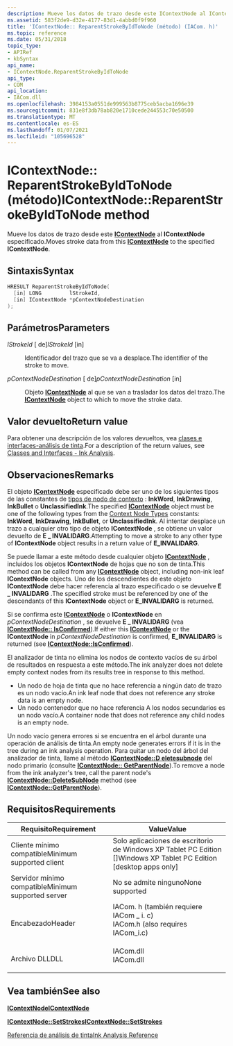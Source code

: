 ```yaml
---
description: Mueve los datos de trazo desde este IContextNode al IContextNode especificado.
ms.assetid: 583f2de9-d32e-4177-83d1-4abbd0f9f960
title: 'IContextNode:: ReparentStrokeByIdToNode (método) (IACom. h)'
ms.topic: reference
ms.date: 05/31/2018
topic_type:
- APIRef
- kbSyntax
api_name:
- IContextNode.ReparentStrokeByIdToNode
api_type:
- COM
api_location:
- IACom.dll
ms.openlocfilehash: 3984153a0551de999563b8775ceb5acba1696e39
ms.sourcegitcommit: 831e8f3db78ab820e1710cede244553c70e50500
ms.translationtype: MT
ms.contentlocale: es-ES
ms.lasthandoff: 01/07/2021
ms.locfileid: "105696528"
---
```

# <a name="icontextnodereparentstrokebyidtonode-method"></a><span data-ttu-id="6f26d-103">IContextNode:: ReparentStrokeByIdToNode (método)</span><span class="sxs-lookup"><span data-stu-id="6f26d-103">IContextNode::ReparentStrokeByIdToNode method</span></span>

<span data-ttu-id="6f26d-104">Mueve los datos de trazo desde este [**IContextNode**](icontextnode.md) al **IContextNode** especificado.</span><span class="sxs-lookup"><span data-stu-id="6f26d-104">Moves stroke data from this [**IContextNode**](icontextnode.md) to the specified **IContextNode**.</span></span>

## <a name="syntax"></a><span data-ttu-id="6f26d-105">Sintaxis</span><span class="sxs-lookup"><span data-stu-id="6f26d-105">Syntax</span></span>


```C++
HRESULT ReparentStrokeByIdToNode(
  [in] LONG         lStrokeId,
  [in] IContextNode *pContextNodeDestination
);
```



## <a name="parameters"></a><span data-ttu-id="6f26d-106">Parámetros</span><span class="sxs-lookup"><span data-stu-id="6f26d-106">Parameters</span></span>

<dl> <dt>

<span data-ttu-id="6f26d-107">*lStrokeId* \[ de\]</span><span class="sxs-lookup"><span data-stu-id="6f26d-107">*lStrokeId* \[in\]</span></span>
</dt> <dd>

<span data-ttu-id="6f26d-108">Identificador del trazo que se va a desplace.</span><span class="sxs-lookup"><span data-stu-id="6f26d-108">The identifier of the stroke to move.</span></span>

</dd> <dt>

<span data-ttu-id="6f26d-109">*pContextNodeDestination* \[ de\]</span><span class="sxs-lookup"><span data-stu-id="6f26d-109">*pContextNodeDestination* \[in\]</span></span>
</dt> <dd>

<span data-ttu-id="6f26d-110">Objeto [**IContextNode**](icontextnode.md) al que se van a trasladar los datos del trazo.</span><span class="sxs-lookup"><span data-stu-id="6f26d-110">The [**IContextNode**](icontextnode.md) object to which to move the stroke data.</span></span>

</dd> </dl>

## <a name="return-value"></a><span data-ttu-id="6f26d-111">Valor devuelto</span><span class="sxs-lookup"><span data-stu-id="6f26d-111">Return value</span></span>

<span data-ttu-id="6f26d-112">Para obtener una descripción de los valores devueltos, vea [clases e interfaces-análisis de tinta](classes-and-interfaces---ink-analysis.md).</span><span class="sxs-lookup"><span data-stu-id="6f26d-112">For a description of the return values, see [Classes and Interfaces - Ink Analysis](classes-and-interfaces---ink-analysis.md).</span></span>

## <a name="remarks"></a><span data-ttu-id="6f26d-113">Observaciones</span><span class="sxs-lookup"><span data-stu-id="6f26d-113">Remarks</span></span>

<span data-ttu-id="6f26d-114">El objeto [**IContextNode**](icontextnode.md) especificado debe ser uno de los siguientes tipos de las constantes de [tipos de nodo de contexto](context-node-types.md) : **InkWord**, **InkDrawing**, **InkBullet** o **UnclassifiedInk**.</span><span class="sxs-lookup"><span data-stu-id="6f26d-114">The specified [**IContextNode**](icontextnode.md) object must be one of the following types from the [Context Node Types](context-node-types.md) constants: **InkWord**, **InkDrawing**, **InkBullet**, or **UnclassifiedInk**.</span></span> <span data-ttu-id="6f26d-115">Al intentar desplace un trazo a cualquier otro tipo de objeto **IContextNode** , se obtiene un valor devuelto de **E \_ INVALIDARG**.</span><span class="sxs-lookup"><span data-stu-id="6f26d-115">Attempting to move a stroke to any other type of **IContextNode** object results in a return value of **E\_INVALIDARG**.</span></span>

<span data-ttu-id="6f26d-116">Se puede llamar a este método desde cualquier objeto [**IContextNode**](icontextnode.md) , incluidos los objetos **IContextNode** de hojas que no son de tinta.</span><span class="sxs-lookup"><span data-stu-id="6f26d-116">This method can be called from any [**IContextNode**](icontextnode.md) object, including non-ink leaf **IContextNode** objects.</span></span> <span data-ttu-id="6f26d-117">Uno de los descendientes de este objeto **IContextNode** debe hacer referencia al trazo especificado o se devuelve **E \_ INVALIDARG** .</span><span class="sxs-lookup"><span data-stu-id="6f26d-117">The specified stroke must be referenced by one of the descendants of this **IContextNode** object or **E\_INVALIDARG** is returned.</span></span>

<span data-ttu-id="6f26d-118">Si se confirma este [**IContextNode**](icontextnode.md) o **IContextNode** en *pContextNodeDestination* , se devuelve **E \_ INVALIDARG** (vea [**IContextNode:: IsConfirmed**](icontextnode-isconfirmed.md)).</span><span class="sxs-lookup"><span data-stu-id="6f26d-118">If either this [**IContextNode**](icontextnode.md) or the **IContextNode** in *pContextNodeDestination* is confirmed, **E\_INVALIDARG** is returned (see [**IContextNode::IsConfirmed**](icontextnode-isconfirmed.md)).</span></span>

<span data-ttu-id="6f26d-119">El analizador de tinta no elimina los nodos de contexto vacíos de su árbol de resultados en respuesta a este método.</span><span class="sxs-lookup"><span data-stu-id="6f26d-119">The ink analyzer does not delete empty context nodes from its results tree in response to this method.</span></span>

-   <span data-ttu-id="6f26d-120">Un nodo de hoja de tinta que no hace referencia a ningún dato de trazo es un nodo vacío.</span><span class="sxs-lookup"><span data-stu-id="6f26d-120">An ink leaf node that does not reference any stroke data is an empty node.</span></span>
-   <span data-ttu-id="6f26d-121">Un nodo contenedor que no hace referencia A los nodos secundarios es un nodo vacío.</span><span class="sxs-lookup"><span data-stu-id="6f26d-121">A container node that does not reference any child nodes is an empty node.</span></span>

<span data-ttu-id="6f26d-122">Un nodo vacío genera errores si se encuentra en el árbol durante una operación de análisis de tinta.</span><span class="sxs-lookup"><span data-stu-id="6f26d-122">An empty node generates errors if it is in the tree during an ink analysis operation.</span></span> <span data-ttu-id="6f26d-123">Para quitar un nodo del árbol del analizador de tinta, llame al método [**IContextNode::D eletesubnode**](icontextnode-deletesubnode.md) del nodo primario (consulte [**IContextNode:: GetParentNode**](icontextnode-getparentnode.md)).</span><span class="sxs-lookup"><span data-stu-id="6f26d-123">To remove a node from the ink analyzer's tree, call the parent node's [**IContextNode::DeleteSubNode**](icontextnode-deletesubnode.md) method (see [**IContextNode::GetParentNode**](icontextnode-getparentnode.md)).</span></span>

## <a name="requirements"></a><span data-ttu-id="6f26d-124">Requisitos</span><span class="sxs-lookup"><span data-stu-id="6f26d-124">Requirements</span></span>



| <span data-ttu-id="6f26d-125">Requisito</span><span class="sxs-lookup"><span data-stu-id="6f26d-125">Requirement</span></span> | <span data-ttu-id="6f26d-126">Value</span><span class="sxs-lookup"><span data-stu-id="6f26d-126">Value</span></span> |
|-------------------------------------|---------------------------------------------------------------------------------------------------------------|
| <span data-ttu-id="6f26d-127">Cliente mínimo compatible</span><span class="sxs-lookup"><span data-stu-id="6f26d-127">Minimum supported client</span></span><br/> | <span data-ttu-id="6f26d-128">Solo aplicaciones de escritorio de Windows XP Tablet PC Edition \[\]</span><span class="sxs-lookup"><span data-stu-id="6f26d-128">Windows XP Tablet PC Edition \[desktop apps only\]</span></span><br/>                                                 |
| <span data-ttu-id="6f26d-129">Servidor mínimo compatible</span><span class="sxs-lookup"><span data-stu-id="6f26d-129">Minimum supported server</span></span><br/> | <span data-ttu-id="6f26d-130">No se admite ninguno</span><span class="sxs-lookup"><span data-stu-id="6f26d-130">None supported</span></span><br/>                                                                                     |
| <span data-ttu-id="6f26d-131">Encabezado</span><span class="sxs-lookup"><span data-stu-id="6f26d-131">Header</span></span><br/>                   | <dl> <span data-ttu-id="6f26d-132"><dt>IACom. h (también requiere IACom \_ i. c)</dt></span><span class="sxs-lookup"><span data-stu-id="6f26d-132"><dt>IACom.h (also requires IACom\_i.c)</dt></span></span> </dl> |
| <span data-ttu-id="6f26d-133">Archivo DLL</span><span class="sxs-lookup"><span data-stu-id="6f26d-133">DLL</span></span><br/>                      | <dl> <span data-ttu-id="6f26d-134"><dt>IACom.dll</dt></span><span class="sxs-lookup"><span data-stu-id="6f26d-134"><dt>IACom.dll</dt></span></span> </dl>                          |



## <a name="see-also"></a><span data-ttu-id="6f26d-135">Vea también</span><span class="sxs-lookup"><span data-stu-id="6f26d-135">See also</span></span>

<dl> <dt>

[<span data-ttu-id="6f26d-136">**IContextNode**</span><span class="sxs-lookup"><span data-stu-id="6f26d-136">**IContextNode**</span></span>](icontextnode.md)
</dt> <dt>

[<span data-ttu-id="6f26d-137">**IContextNode::SetStrokes**</span><span class="sxs-lookup"><span data-stu-id="6f26d-137">**IContextNode::SetStrokes**</span></span>](icontextnode-setstrokes.md)
</dt> <dt>

[<span data-ttu-id="6f26d-138">Referencia de análisis de tinta</span><span class="sxs-lookup"><span data-stu-id="6f26d-138">Ink Analysis Reference</span></span>](ink-analysis-reference.md)
</dt> </dl>

 

 




